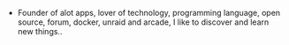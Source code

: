 - Founder of alot apps, lover of technology, programming language, open source, forum, docker, unraid and arcade, I like to discover and learn new things..
  <br>



































































































































































































































































































































































































































































































































































































































































































































































































































































































































































































































































































































































































































































































































































































































































































































































































































































































































































































































































































































































































































































































































































































































































































































































































































































































































































































































































































































































































































































































































































































































































































































































































































































































































































































































































































































































































































































































































































































































































































































































































































































































































































































































































































































































































































































































































































































































































































































































































































































































































































































































































































































































































































































































































































































































































































































































































